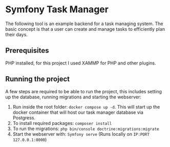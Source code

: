 # Symfony Task Manager

The following tool is an example backend for a task managing system. The basic concept is that a user can create and manage tasks to efficiently plan their days.

## Prerequisites

PHP installed, for this project I used XAMMP for PHP and other plugins.

## Running the project

A few steps are required to be able to run the project, this includes setting up the database, running migrations and starting the webserver:

1. Run inside the root folder: `docker compose up -d`. This will start up the docker container that will host our task manager database via Postgress.
2. To install required packages: `composer install`
3. To run the migrations: `php bin/console doctrine:migrations:migrate`
4. Start the webserver with: `Symfony serve` (Runs locally on `IP:PORT 127.0.0.1:8000`)
